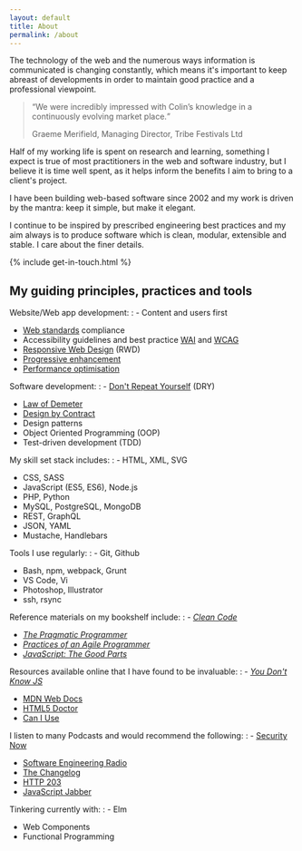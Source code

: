 ```yaml
---
layout: default
title: About
permalink: /about
---
```


The technology of the web and the numerous ways information is communicated is changing constantly, which means it's important to keep abreast of developments in order to maintain good practice and a professional viewpoint.

<blockquote><q>We were incredibly impressed with Colin’s knowledge in a continuously evolving market place.</q><p class="by-line">Graeme Merifield, Managing Director, Tribe Festivals Ltd</p></blockquote>

Half of my working life is spent on research and learning, something I expect is true of most practitioners in the web and software industry, but I believe it is time well spent, as it helps inform the benefits I aim to bring to a client's project.

I have been building web-based software since 2002 and my work is driven by the mantra: keep it simple, but make it elegant.

I continue to be inspired by prescribed engineering best practices and my aim always is to produce software which is clean, modular, extensible and stable. I care about the finer details.

{% include get-in-touch.html %}


<div class="boxed" markdown="1">

## My guiding principles, practices and tools

Website/Web app development:
: - Content and users first
  - [Web standards](http://en.wikipedia.org/wiki/Web_standards "To Wikipedia: description of Web Standards.") compliance
  - Accessibility guidelines and best practice [WAI](http://www.w3.org/WAI/users/Overview.html "To W3C website: overview of Web Accessibility Initiative—Designing for Inclusion.") and [WCAG](http://www.w3.org/WAI/intro/wcag.php "To W3C website: overview of Web Content Accessibility Guidelines.")
  - [Responsive Web Design](http://en.wikipedia.org/wiki/Responsive_web_design "To Wikipedia: description of RWD, Responsive Website Design.") (RWD)
  - [Progressive enhancement](http://en.wikipedia.org/wiki/Progressive_enhancement "To Wikipedia: description of the Progressive Enhancement strategy.")
  - [Performance optimisation](http://en.wikipedia.org/wiki/Web_performance_optimization "To Wikipedia: description of Web performance optimisation.")

Software development:
: - [Don't Repeat Yourself](https://en.wikipedia.org/wiki/Don%27t_repeat_yourself) (DRY)
  - [Law of Demeter](https://en.wikipedia.org/wiki/Law_of_Demeter)
  - [Design by Contract](https://en.wikipedia.org/wiki/Design_by_contract)
  - Design patterns
  - Object Oriented Programming (OOP)
  - Test-driven development (TDD)

My skill set stack includes:
: - HTML, XML, SVG
  - CSS, SASS
  - JavaScript (ES5, ES6), Node.js
  - PHP, Python
  - MySQL, PostgreSQL, MongoDB
  - REST, GraphQL
  - JSON, YAML
  - Mustache, Handlebars

Tools I use regularly:
: - Git, Github
  - Bash, npm, webpack, Grunt
  - VS Code, Vi
  - Photoshop, Illustrator
  - ssh, rsync

Reference materials on my bookshelf include:
: - [_Clean Code_](https://books.google.co.uk/books/about/Clean_Code.html?id=_i6bDeoCQzsC&source=kp_cover&redir_esc=y)
  - [_The Pragmatic Programmer_](https://en.wikipedia.org/wiki/The_Pragmatic_Programmer)
  - [_Practices of an Agile Programmer_](https://pragprog.com/book/pad/practices-of-an-agile-developer)
  - [_JavaScript: The Good Parts_](http://shop.oreilly.com/product/9780596517748.do)

Resources available online that I have found to be invaluable:
: - [_You Don't Know JS_](https://github.com/getify/You-Dont-Know-JS)
  - [MDN Web Docs](https://developer.mozilla.org/en-US/)
  - [HTML5 Doctor](http://html5doctor.com/)
  - [Can I Use](https://caniuse.com/)

I listen to many Podcasts and would recommend the following:
: - [Security Now](https://twit.tv/shows/security-now)
  - [Software Engineering Radio](http://www.se-radio.net/)
  - [The Changelog](https://changelog.com/podcast)
  - [HTTP 203](https://developers.google.com/web/shows/http203/podcast/)
  - [JavaScript Jabber](https://devchat.tv/js-jabber)

Tinkering currently with:
: - Elm
  - Web Components
  - Functional Programming

</div>
